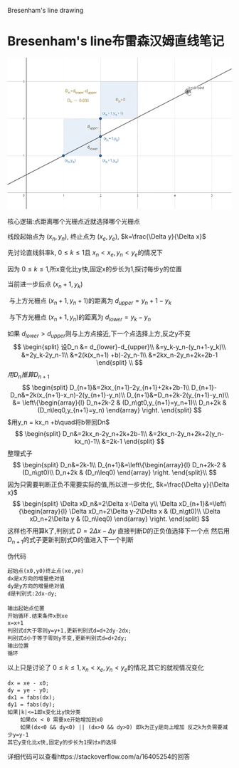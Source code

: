 Bresenham's line drawing

# Bresenham's line布雷森汉姆直线笔记

![Bresenham's line](Bresenhamsline.assets/Bresenhamsline.gif)

核心逻辑:点距离哪个光栅点近就选择哪个光栅点

线段起始点为 $(x_n,y_n)$, 终止点为 $(x_e,y_e)$,  $k=\frac{\Delta y}{\Delta x}$

先讨论直线斜率k,  $0\leq k\leq 1$且 $x_n<x_e,y_n<y_e$的情况下

因为 $0\leq k\leq 1$,所x变化比y快,固定x的步长为1,探讨每步y的位置

当前进一步后点 $(x_n+1,y_k)$

​	与上方光栅点 $(x_n+1,y_n+1)$的距离为 $d_{upper}=y_n+1-y_k$

​	与下方光栅点 $(x_n+1,y_n)$的距离为 $d_{lower}=y_k-y_n$

如果 $d_{lower}\gt d_{upper}$则与上方点接近,下一个点选择上方,反之y不变
$$
\begin{split}
设D_n &= d_{lower}-d_{upper}\\
&=y_k-y_n-(y_n+1-y_k)\\
&=2y_k-2y_n-1\\
&=2(k(x_n+1) +b)-2y_n-1\\
&=2kx_n-2y_n+2k+2b-1
\end{split} \\
$$
 $用D_n推算D_{n+1}$
$$
\begin{split}
D_{n+1}&=2kx_{n+1}-2y_{n+1}+2k+2b-1\\
D_{n+1}-D_n&=2k(x_{n+1}-x_n)-2(y_{n+1}-y_n)\\
D_{n+1}&=D_n+2k-2(y_{n+1}-y_n)\\
&=
\left\{\begin{array}{l}
D_n+2k-2 & (D_n\gt0,y_{n+1}=y_n+1)\\
D_n+2k & (D_n\leq0,y_{n+1}=y_n)
\end{array} \right.
\end{split}
$$
 $用y_n = kx_n +b\quad将b带回Dn$
$$
\begin{split}
D_n&=2kx_n-2y_n+2k+2b-1\\
&=2kx_n-2y_n+2k+2(y_n-kx_n)-1\\
&=2k-1
\end{split}
$$
整理式子
$$
\begin{split}
D_n&=2k-1\\
D_{n+1}&=\left\{\begin{array}{l}
D_n+2k-2 & (D_n\gt0)\\
D_n+2k & (D_n\leq0)
\end{array} \right.
\end{split}\\
$$
因为只需要判断正负不需要实际的值,所以进一步优化, $k=\frac{\Delta y}{\Delta x}$
$$
\begin{split}
\Delta xD_n&=2\Delta x-\Delta y\\
\Delta xD_{n+1}&=\left\{\begin{array}{l}
\Delta xD_n+2\Delta y-2\Delta x & (D_n\gt0)\\
\Delta xD_n+2\Delta y & (D_n\leq0)
\end{array} \right.
\end{split}
$$
这样也不用算k了,判别式 $D=2\Delta x-\Delta y$
直接判断D的正负值选择下一个点
然后用 $D_{n+1}$的式子更新判别式D的值进入下一个判断

伪代码

```
起始点(x0,y0)终止点(xe,ye)
dx是x方向的增量绝对值
dy是y方向的增量绝对值
d是判别式:2dx-dy;

输出起始点位置
开始循环.结束条件x到xe
x=x+1
判别式d大于零则y=y+1,更新判别式d=d+2dy-2dx;
判别式d小于等于零则y不变,更新判别式d=d+2dy;
输出位置
循环
```

以上只是讨论了 $0\leq k\leq 1, x_n<x_e,y_n<y_e$的情况,其它的就视情况变化

```
dx = xe - x0;
dy = ye - y0;
dx1 = fabs(dx);
dy1 = fabs(dy);
如果|k|<=1即x变化比y快分类
	如果dx < 0 需要xe开始增加到x0
	如果(dx<0 && dy<0) || (dx>0 && dy>0) 即k为正y是向上增加 反之k为负需要减少y=y-1
其它y变化比x快,固定y的步长为1探讨x的选择
```

详细代码可以查看https://stackoverflow.com/a/16405254的回答